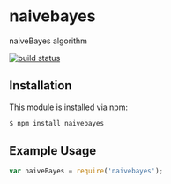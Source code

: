 # naivebayes

naiveBayes algorithm

[![build status](https://secure.travis-ci.org//naivebayes.png)](http://travis-ci.org//naivebayes)

## Installation

This module is installed via npm:

``` bash
$ npm install naivebayes
```

## Example Usage

``` js
var naiveBayes = require('naivebayes');
```
